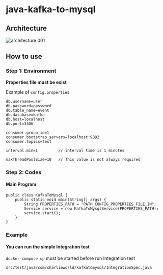 # java-kafka-to-mysql

## Architecture
![architecture 001](https://user-images.githubusercontent.com/34784000/36954838-f609f714-2067-11e8-83db-045a5096bc17.jpeg)

## How to use

### Step 1: Environment

**Properties file must be exist**

Example of `config.properties`
```
db.username=user
db.password=password
db.table_name=event
db.database=kafka
db.host=localhost
db.port=3306

consumer.group_id=1
consumer.bootstrap_servers=localhost:9092
consumer.topics=test

interval.min=1         // interval time is 1 minutes

maxThreadPoolSize=10   // This value is not always required
```


### Step 2: Codes

#### Main Program

```
public class KafkaToMysql {
    public static void main(String[] args) {
        String PROPERTIES_PATH = "PATH_CONFIG_PROPERTIES_FILE_IN";
        Service service = new KafkaToMysqlService(PROPERTIES_PATH);
        service.start();
    }
}
```

### Example

#### You can run the simple Integration test

`docker-compose up` must be started before run Integration test

``src/test/java/com/charlieworld/kafkatomysql/IntegrationSpec.java`` 

